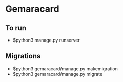 # Gemaracard

## To run
- $python3 manage.py runserver

## Migrations
- $python3 gemaracard/manage.py makemigration
- $python3 gemaracard/manage.py migrate
